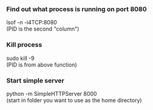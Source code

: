 ### Find out what process is running on port 8080

lsof -n -i4TCP:8080  
(PID is the second "column")


### Kill process

sudo kill -9 <PID>  
(PID is from above function)


### Start simple server

python -m SimpleHTTPServer 8000  
(start in folder you want to use as the home directory)